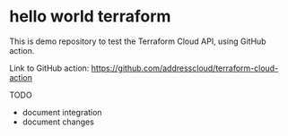 # hello world terraform

This is demo repository to test the Terraform Cloud API, using GitHub action.

Link to GitHub action: https://github.com/addresscloud/terraform-cloud-action

TODO
- document integration
- document changes
